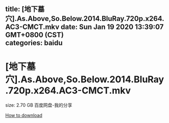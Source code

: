 
title: [地下墓穴].As.Above,So.Below.2014.BluRay.720p.x264.AC3-CMCT.mkv
date: Sun Jan 19 2020 13:39:07 GMT+0800 (CST)    
categories: baidu
---

# [地下墓穴].As.Above,So.Below.2014.BluRay.720p.x264.AC3-CMCT.mkv
size: 2.70 GB
 百度网盘-我的分享
 

[How to download](https://bpcam.bemobtrk.com/go/2ceec3aa-1ca2-46d6-b9ff-aaa5c184517c?jno=1726)